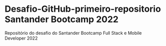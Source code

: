 # Desafio-GitHub-primeiro-repositorio Santander Bootcamp 2022
Repositório do desafio do Santander Bootcamp Full Stack e Mobile Developer 2022
